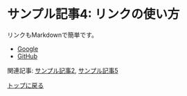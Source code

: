 # サンプル記事4: リンクの使い方

リンクもMarkdownで簡単です。

- [Google](https://www.google.com)
- [GitHub](https://github.com)

関連記事: [サンプル記事2](post2.md), [サンプル記事5](post5.md)

[トップに戻る](index.md)
